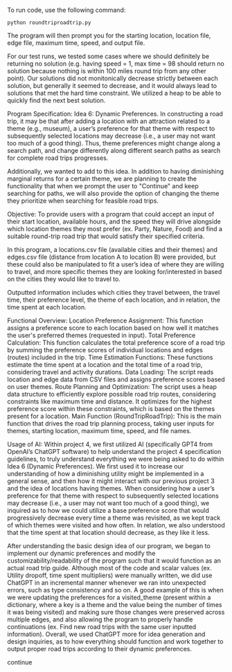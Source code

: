 To run code, use the following command:
```
python roundtriproadtrip.py
```
The program will then prompt you for the starting location, location file, edge file, maximum time, speed, and output file. 

For our test runs, we tested some cases where we should definitely be returning no solution (e.g. having speed = 1, max time = 98 should return no solution because nothing is within 100 miles round trip from any other point). Our solutions did not monitonically decrease strictly between each solution, but generally it seemed to decrease, and it would always lead to solutions that met the hard time constraint. We utilized a heap to be able to quickly find the next best solution.



Program Specification: Idea 6: Dynamic Preferences. In constructing a road trip, it may be that after adding a location with an attraction related to a theme (e.g., museum), a user’s preference for that theme with respect to subsequently selected locations may decrease (i.e., a user may not want too much of a good thing). Thus, theme preferences might change along a search path, and change differently along different search paths as search for complete road trips progresses.

Additionally, we wanted to add to this idea. In addition to having diminishing marginal returns for a certain theme, we are planning to create the functionality that when we prompt the user to "Continue" and keep searching for paths, we will also provide the option of changing the theme they prioritize when searching for feasible road trips.




Objective: To provide users with a program that could accept an input of their start location, available hours, and the speed they will drive alongside which location themes they most prefer (ex. Party, Nature, Food) and find a suitable round-trip road trip that would satisfy their specified criteria.

In this program, a locations.csv file (available cities and their themes) and edges.csv file (distance from location A to location B) were provided, but these could also be manipulated to fit a user’s idea of where they are willing to travel, and more specific themes they are looking for/interested in based on the cities they would like to travel to.

Outputted information includes which cities they travel between, the travel time, their preference level, the theme of each location, and in relation, the time spent at each location.




Functional Overview: Location Preference Assignment: This function assigns a preference score to each location based on how well it matches the user's preferred themes (requested in input).
Total Preference Calculation: This function calculates the total preference score of a road trip by summing the preference scores of individual locations and edges (routes) included in the trip.
Time Estimation Functions: These functions estimate the time spent at a location and the total time of a road trip, considering travel and activity durations.
Data Loading: The script reads location and edge data from CSV files and assigns preference scores based on user themes.
Route Planning and Optimization: The script uses a heap data structure to efficiently explore possible road trip routes, considering constraints like maximum time and distance. It optimizes for the highest preference score within these constraints, which is based on the themes present for a location.
Main Function (RoundTripRoadTrip): This is the main function that drives the road trip planning process, taking user inputs for themes, starting location, maximum time, speed, and file names. 






Usage of AI: Within project 4, we first utilized AI (specifically GPT4 from OpenAI’s ChatGPT software) to help understand the project 4 specification guidelines, to truly understand everything we were being asked to do within Idea 6 (Dynamic Preferences). We first used it to increase our understanding of how a diminishing utility might be implemented in a general sense, and then how it might interact with our previous project 3 and the idea of locations having themes. When considering how a user’s preference for that theme with respect to subsequently selected locations may decrease (i.e., a user may not want too much of a good thing), we inquired as to how we could utilize a base preference score that would progressively decrease every time a theme was revisited, as we kept track of which themes were visited and how often. In relation, we also understood that the time spent at that location should decrease, as they like it less.

After understanding the basic design idea of our program, we began to implement our dynamic preferences and modify the customizability/readability of the program such that it would function as an actual road trip guide. Although most of the code and scalar values (ex. Utility dropoff, time spent multipliers) were manually written, we did use ChatGPT in an incremental manner whenever we ran into unexpected errors, such as type consistency and so on. A good example of this is when we were updating the preferences for a visited_theme (present within a dictionary, where a key is a theme and the value being the number of times it was being visited) and making sure those changes were preserved across multiple edges, and also allowing the program to properly handle continuations (ex. Find new road trips with the same user inputted information). Overall, we used ChatGPT more for idea generation and design inquiries, as to how everything should function and work together to output proper road trips according to their dynamic preferences.




continue

